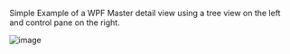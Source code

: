 Simple Example of a WPF Master detail view using a tree view on the left and control pane on the right.


![image](https://github.com/user-attachments/assets/e9f70ffa-ee08-40b0-aecf-5413d3a827c5)
